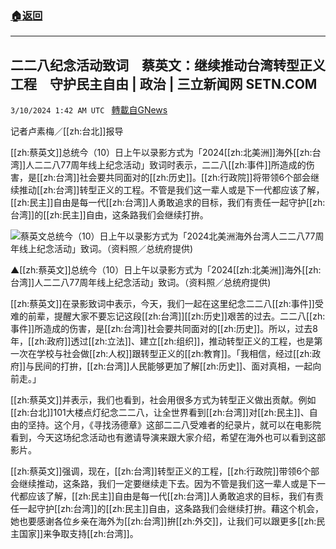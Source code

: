 ###  [:house:返回](README.md)
---


## 二二八纪念活动致词　蔡英文：继续推动台湾转型正义工程　守护民主自由 | 政治 | 三立新闻网  SETN.COM
`3/10/2024 1:42 AM UTC ` [轉載自GNews](https://gnews.org/articles/2380772)

记者卢素梅／[[zh:台北]]报导

[[zh:蔡英文]]总统今（10）日上午以录影方式为「2024[[zh:北美洲]]海外[[zh:台湾]]人二二八77周年线上纪念活动」致词时表示，二二八[[zh:事件]]所造成的伤害，是[[zh:台湾]]社会要共同面对的[[zh:历史]]。[[zh:行政院]]将带领6个部会继续推动[[zh:台湾]]转型正义的工程。不管是我们这一辈人或是下一代都应该了解，[[zh:民主]]自由是每一代[[zh:台湾]]人勇敢追求的目标，我们有责任一起守护[[zh:台湾]]的[[zh:民主]]自由，这条路我们会继续打拚。

![蔡英文总统今（10）日上午以录影方式为「2024北美洲海外台湾人二二八77周年线上纪念活动」致词。（资料照／总统府提供)](https://attach.setn.com/newsimages/2024/02/20/4538463-PH.jpg "蔡英文总统今（10）日上午以录影方式为「2024北美洲海外台湾人二二八77周年线上纪念活动」致词。（资料照／总统府提供)")

▲[[zh:蔡英文]]总统今（10）日上午以录影方式为「2024[[zh:北美洲]]海外[[zh:台湾]]人二二八77周年线上纪念活动」致词。（资料照／总统府提供)

[[zh:蔡英文]]在录影致词中表示，今天，我们一起在这里纪念二二八[[zh:事件]]受难的前辈，提醒大家不要忘记这段[[zh:台湾]][[zh:历史]]艰苦的过去。二二八[[zh:事件]]所造成的伤害，是[[zh:台湾]]社会要共同面对的[[zh:历史]]。所以，过去8年，[[zh:政府]]透过[[zh:立法]]、建立[[zh:组织]]，推动转型正义的工程，也是第一次在学校与社会做[[zh:人权]]跟转型正义的[[zh:教育]]。「我相信，经过[[zh:政府]]与民间的打拚，[[zh:台湾]]人民能够更加了解[[zh:历史]]、面对真相，一起向前走。」

[[zh:蔡英文]]并表示，我们也看到，社会用很多方式为转型正义做出贡献。例如[[zh:台北]]101大楼点灯纪念二二八，让全世界看到[[zh:台湾]]对[[zh:民主]]、自由的坚持。这个月，《寻找汤德章》这部二二八受难者的纪录片，就可以在电影院看到，今天这场纪念活动也有邀请导演来跟大家介绍，希望在海外也可以看到这部影片。

[[zh:蔡英文]]强调，现在，[[zh:台湾]]转型正义的工程，[[zh:行政院]]带领6个部会继续推动，这条路，我们一定要继续走下去。因为不管是我们这一辈人或是下一代都应该了解，[[zh:民主]]自由是每一代[[zh:台湾]]人勇敢追求的目标，我们有责任一起守护[[zh:台湾]]的[[zh:民主]]自由，这条路我们会继续打拚。藉这个机会，她也要感谢各位乡亲在海外为[[zh:台湾]]拚[[zh:外交]]，让我们可以跟更多[[zh:民主国家]]来争取支持[[zh:台湾]]。
